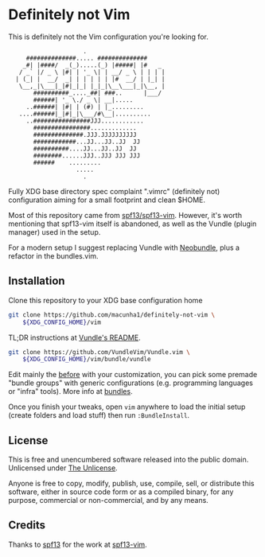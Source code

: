 # Definitely not Vim

This is definitely not the Vim configuration you're looking for.

```text
                     .
     ##############..... ##############
    _#| |####/  _(_).....(_) |#####| |#   _
   / _` |/ _ \ |#| | '_ \| | __/ _ \ | | | |
  | (_| |  __/  _| | | | | | |#  __/ | |_| |
   \__,_|\___|_|#|_|_| |_|_|\__\___|_|\__, |
       ##########_...._##| ###..      |___/
       ######| '_ \./ _ \| __|.....
     ..######| |#| | (#) | |_.........
   ....######|_|#|_|\___/#\__|..........
     ..################JJJ............
       ################.............
       ##############.JJJ.JJJJJJJJJJ
       ############...JJ...JJ..JJ  JJ
       ##########....JJ...JJ..JJ  JJ
       ########......JJJ..JJJ JJJ JJJ
       ######    .........
                   .....
                     .
```

Fully XDG base directory spec complaint ".vimrc" (definitely not) configuration
aiming for a small footprint and clean $HOME.

Most of this repository came from [spf13/spf13-vim](https://github.com/spf13/spf13-vim).
However, it's worth mentioning that spf13-vim itself is abandoned,
as well as the Vundle (plugin manager) used in the setup.

For a modern setup I suggest replacing Vundle with [Neobundle](https://github.com/Shougo/neobundle.vim), plus
a refactor in the bundles.vim.

## Installation

Clone this repository to your XDG base configuration home

```bash
git clone https://github.com/macunha1/definitely-not-vim \
    ${XDG_CONFIG_HOME}/vim
```

TL;DR instructions at [Vundle's README](https://github.com/VundleVim/Vundle.vim#quick-start).

```bash
git clone https://github.com/VundleVim/Vundle.vim \
    ${XDG_CONFIG_HOME}/vim/bundle/vundle
```

Edit mainly the [before](before.vim) with your customization, you can pick
some premade "bundle groups" with generic configurations (e.g. programming
languages or "infra" tools). More info at [bundles](bundles.vim).

Once you finish your tweaks, open `vim` anywhere to load the initial setup
(create folders and load stuff) then run `:BundleInstall`.

## License

This is free and unencumbered software released into the public domain.
Unlicensed under [The Unlicense](UNLICENSE).

Anyone is free to copy, modify, publish, use, compile, sell, or
distribute this software, either in source code form or as a compiled
binary, for any purpose, commercial or non-commercial, and by any
means.

## Credits

Thanks to [spf13](https://github.com/spf13/) for the work at
[spf13-vim](https://github.com/spf13/spf13-vim).
